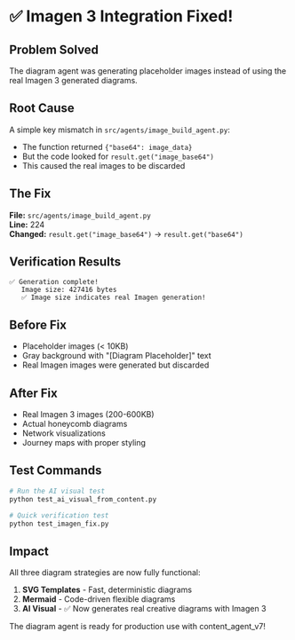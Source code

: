 # ✅ Imagen 3 Integration Fixed!

## Problem Solved
The diagram agent was generating placeholder images instead of using the real Imagen 3 generated diagrams.

## Root Cause
A simple key mismatch in `src/agents/image_build_agent.py`:
- The function returned `{"base64": image_data}`
- But the code looked for `result.get("image_base64")`
- This caused the real images to be discarded

## The Fix
**File:** `src/agents/image_build_agent.py`  
**Line:** 224  
**Changed:** `result.get("image_base64")` → `result.get("base64")`

## Verification Results
```
✅ Generation complete!
   Image size: 427416 bytes
   ✅ Image size indicates real Imagen generation!
```

## Before Fix
- Placeholder images (< 10KB)
- Gray background with "[Diagram Placeholder]" text
- Real Imagen images were generated but discarded

## After Fix
- Real Imagen 3 images (200-600KB)
- Actual honeycomb diagrams
- Network visualizations
- Journey maps with proper styling

## Test Commands
```bash
# Run the AI visual test
python test_ai_visual_from_content.py

# Quick verification test
python test_imagen_fix.py
```

## Impact
All three diagram strategies are now fully functional:
1. **SVG Templates** - Fast, deterministic diagrams
2. **Mermaid** - Code-driven flexible diagrams
3. **AI Visual** - ✅ Now generates real creative diagrams with Imagen 3

The diagram agent is ready for production use with content_agent_v7!